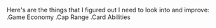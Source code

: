 Here's are the things that I figured out I need to look into and improve:
.Game Economy
.Cap Range
.Card Abilities
